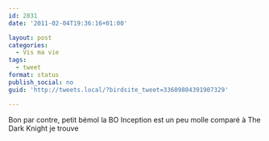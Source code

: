 ```yaml
---
id: 2831
date: '2011-02-04T19:36:16+01:00'

layout: post
categories:
  - Vis ma vie
tags:
  - tweet
format: status
publish_social: no
guid: 'http://tweets.local/?birdsite_tweet=33609804391907329'

---
```


Bon par contre, petit bémol la BO Inception est un peu molle comparé à The Dark Knight je trouve